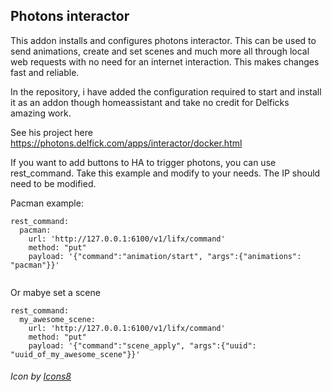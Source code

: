 ## Photons interactor

This addon installs and configures photons interactor. This can be used to send animations, create and set scenes and much more all through local web requests with no need for an internet interaction. This makes changes fast and reliable.

In the repository, i have added the configuration required to start and install it as an addon though homeassistant and take no credit for Delficks  amazing work. 

See his project here https://photons.delfick.com/apps/interactor/docker.html

If you want to add buttons to HA to trigger photons, you can use rest_command. Take this example and modify to your needs. The IP should need to be modified.

Pacman example:
```
rest_command:
  pacman:
    url: 'http://127.0.0.1:6100/v1/lifx/command'
    method: "put"
    payload: '{"command":"animation/start", "args":{"animations": "pacman"}}'
    
```
Or mabye set a scene
```
rest_command:
  my_awesome_scene:
    url: 'http://127.0.0.1:6100/v1/lifx/command'
    method: "put"
    payload: '{"command":"scene_apply", "args":{"uuid": "uuid_of_my_awesome_scene"}}'
```

###### Icon by [Icons8](https://icons8.com/icon/YScTDpKhMxMC/smart-home-automation)
